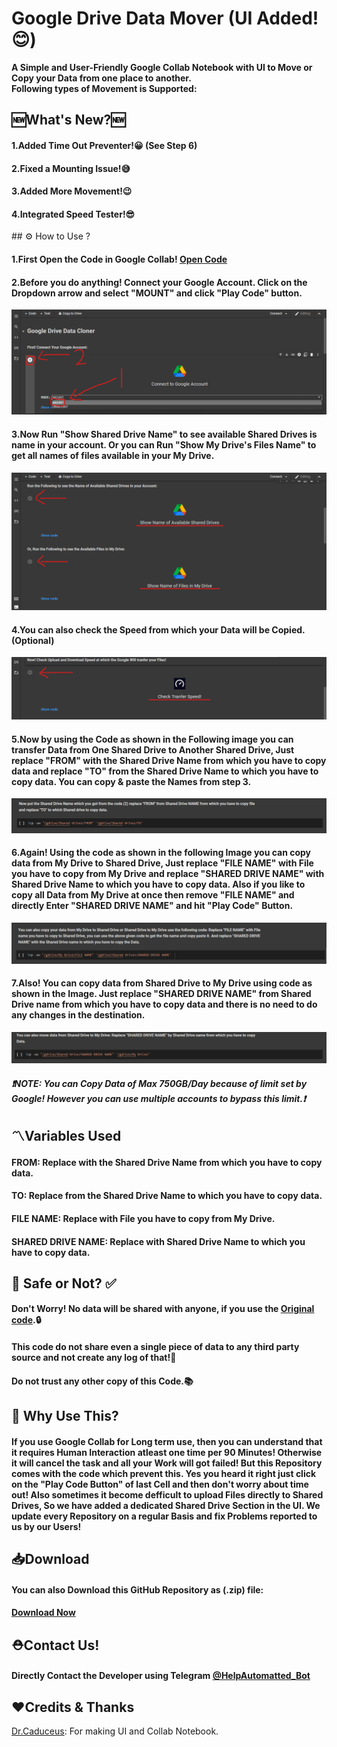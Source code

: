 # Google Drive Data Mover (UI Added!😊)
**A Simple and User-Friendly Google Collab Notebook with UI to Move or Copy your Data from one place to another.**<br>**Following types of Movement is Supported:**

## 🆕What's New?🆕
<h4>1.Added Time Out Preventer!😀 (See Step 6)</h4>
<h4>2.Fixed a Mounting Issue!😅</h4>
<h4>3.Added More Movement!😉</h4>
<h4>4.Integrated Speed Tester!😎</h4>
## ⚙️ How to Use ? 
<h4> 1.First Open the Code in Google Collab! <a href="https://colab.research.google.com/github/TheCaduceus/Google-Drive-Cloner/blob/main/Google%20Drive%20Data%20Mover.ipynb">Open Code</a> </h4>
<h4> 2.Before you do anything! Connect your Google Account. Click on the Dropdown arrow and select "MOUNT" and click "Play Code" button.</h4>
<img src="https://github.com/TheCaduceus/Google-Drive-Cloner/blob/main/Img/60.png?raw=true">
<h4> 3.Now Run "Show Shared Drive Name" to see available Shared Drives is name in your account. Or you can Run "Show My Drive's Files Name" to get all names of files available in your My Drive.</h4>
<img src="https://github.com/TheCaduceus/Google-Drive-Cloner/blob/main/Img/61.png?raw=true">
<h4> 4.You can also check the Speed from which your Data will be Copied.(Optional)</h4>
<img src="https://github.com/TheCaduceus/Google-Drive-Cloner/blob/main/Img/62.png?raw=true">
<h4> 5.Now by using the Code as shown in the Following image you can transfer Data from One Shared Drive to Another Shared Drive, Just replace "FROM" with the Shared Drive Name from which you have to copy data and replace "TO" from the Shared Drive Name to which you have to copy data. You can copy & paste the Names from step 3.</h4>
<img src="https://github.com/TheCaduceus/Google-Drive-Cloner/blob/main/Img/63.png?raw=true">
<h4> 6.Again! Using the code as shown in the following Image you can copy data from My Drive to Shared Drive, Just replace "FILE NAME" with File you have to copy from My Drive and replace "SHARED DRIVE NAME" with Shared Drive Name to which you have to copy data. Also if you like to copy all Data from My Drive at once then remove "FILE NAME" and directly Enter "SHARED DRIVE NAME" and hit "Play Code" Button. </h4>
<img src="https://github.com/TheCaduceus/Google-Drive-Cloner/blob/main/Img/64.png?raw=true">
<h4> 7.Also! You can copy data from Shared Drive to My Drive using code as shown in the Image. Just replace "SHARED DRIVE NAME" from Shared Drive name from which you have to copy data and there is no need to do any changes in the destination.</h4>
<img src="https://github.com/TheCaduceus/Google-Drive-Cloner/blob/main/Img/65.png?raw=true">
<h5> <b><i>❗NOTE: You can Copy Data of Max 750GB/Day because of limit set by Google! However you can use multiple accounts to bypass this limit.❗</i></b></h5>
<h2> 〽️Variables Used</h2>
<h4> FROM: Replace with the Shared Drive Name from which you have to copy data.</h4>
<h4> TO: Replace from the Shared Drive Name to which you have to copy data.</h4>
<h4> FILE NAME: Replace with File you have to copy from My Drive.</h4>
<h4> SHARED DRIVE NAME: Replace with Shared Drive Name to which you have to copy data.</h4>
<h2> 🔐 Safe or Not? ✅</h2>
<h4> Don't Worry! No data will be shared with anyone, if you use the <a href="https://github.com/TheCaduceus/Google-Drive-Cloner">Original code</a>.🔒</h4>
<h4> This code do not share even a single piece of data to any third party source and not create any log of that!🔑</h4>
<h4> Do not trust any other copy of this Code.📚</h4>
<h2> 🤔 Why Use This?</h2>
<h4>If you use Google Collab for Long term use, then you can understand that it requires Human Interaction atleast one time per 90 Minutes! Otherwise it will cancel the task and all your Work will got failed! But this Repository comes with the code which prevent this. Yes you heard it right just click on the "Play Code Button" of last Cell and then don't worry about time out! Also sometimes it become defficult to upload Files directly to Shared Drives, So we have added a dedicated Shared Drive Section in the UI. We update every Repository on a regular Basis and fix Problems reported to us by our Users!</h4>
<h2> 📥Download</h2>
<h4> You can also Download this GitHub Repository as (.zip) file:</h4>
<h4> <a href="https://github.com/TheCaduceus/Google-Drive-Cloner/archive/refs/heads/main.zip">Download Now</a></h4>
<h2>⛑Contact Us!</h2>
<h4>Directly Contact the Developer using Telegram <a href="https://telegram.me/HelpAutomatted_Bot">@HelpAutomatted_Bot</a></h4>
<h2>❤️Credits & Thanks</h2>
<p><a href="https://github.com/TheCaduceus">Dr.Caduceus</a>: For making UI and Collab Notebook.</p>
